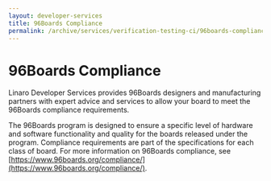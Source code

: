 ```yaml
---
layout: developer-services
title: 96Boards Compliance
permalink: /archive/services/verification-testing-ci/96boards-compliance/
---
```

# 96Boards Compliance

Linaro Developer Services provides 96Boards designers and manufacturing partners with expert advice and services to allow your board to meet the 96Boards compliance requirements.   

The 96Boards program is designed to ensure a specific level of hardware and software functionality and quality for the boards released under the program. Compliance requirements are part of the specifications for each class of board.   For more information on 96Boards compliance, see [https://www.96boards.org/compliance/](https://www.96boards.org/compliance/).